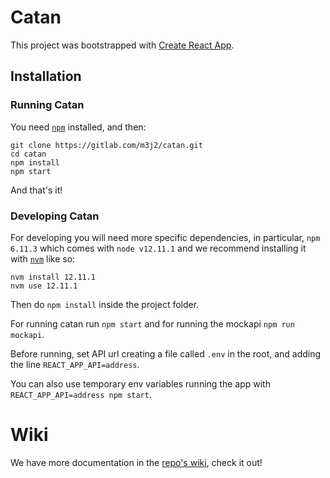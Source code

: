 # Catan

This project was bootstrapped with [Create React
App](https://github.com/facebook/create-react-app).

## Installation

### Running Catan

You need [`npm`](https://www.npmjs.com/get-npm) installed, and then:

```
git clone https://gitlab.com/m3j2/catan.git
cd catan
npm install
npm start
```

And that's it!

### Developing Catan

For developing you will need more specific dependencies, in particular, `npm
6.11.3` which comes with `node v12.11.1` and we recommend installing it with
[`nvm`](https://github.com/nvm-sh/nvm#installation-and-update) like so:

```
nvm install 12.11.1
nvm use 12.11.1
```

Then do `npm install` inside the project folder.

For running catan run `npm start` and for running the mockapi `npm run mockapi`.

Before running, set API url creating a file called `.env` in the root, and adding the line `REACT_APP_API=address`.

You can also use temporary env variables running the app with `REACT_APP_API=address npm start`.

# Wiki

We have more documentation in the [repo's
wiki](https://gitlab.com/m3j2/catan/wikis/home), check it out!
